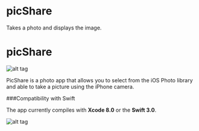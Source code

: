 # picShare
Takes a photo and displays the image.

# picShare

![alt tag](https://cloud.githubusercontent.com/assets/10540496/24588820/8a754f4e-1802-11e7-9694-455392471be1.png)


PicShare is a photo app that allows you to select from the iOS Photo library and able to take a picture using the iPhone camera.

###Compatibility with Swift

The app currently compiles with <b>Xcode 8.0</b> or the <b>Swift 3.0</b>.

![alt tag](https://cloud.githubusercontent.com/assets/10540496/24588858/14ed4f82-1803-11e7-99fb-11ac9f643ffd.png)

